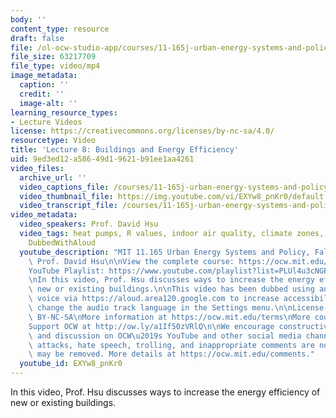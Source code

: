 ```yaml
---
body: ''
content_type: resource
draft: false
file: /ol-ocw-studio-app/courses/11-165j-urban-energy-systems-and-policy-fall-2022/ocw_11165_lecture08_2022sep30_360p_16_9.mp4
file_size: 63217709
file_type: video/mp4
image_metadata:
  caption: ''
  credit: ''
  image-alt: ''
learning_resource_types:
- Lecture Videos
license: https://creativecommons.org/licenses/by-nc-sa/4.0/
resourcetype: Video
title: 'Lecture 8: Buildings and Energy Efficiency'
uid: 9ed3ed12-a586-49d1-9621-b91ee1aa4261
video_files:
  archive_url: ''
  video_captions_file: /courses/11-165j-urban-energy-systems-and-policy-fall-2022/1NQDD9qDAUiMNUn81C5B1kZEcOscSZgsQ_transcript.webvtt
  video_thumbnail_file: https://img.youtube.com/vi/EXYw8_pnKr0/default.jpg
  video_transcript_file: /courses/11-165j-urban-energy-systems-and-policy-fall-2022/1NQDD9qDAUiMNUn81C5B1kZEcOscSZgsQ_transcript.pdf
video_metadata:
  video_speakers: Prof. David Hsu
  video_tags: heat pumps, R values, indoor air quality, climate zones, smart thermostats,
    DubbedWithAloud
  youtube_description: "MIT 11.165 Urban Energy Systems and Policy, Fall 2022\nInstructor:\
    \ Prof. David Hsu\n\nView the complete course: https://ocw.mit.edu/courses/11-165j-urban-energy-systems-and-policy-fall-2022/\n\
    YouTube Playlist: https://www.youtube.com/playlist?list=PLUl4u3cNGP63SEOB1q95TFs0hwyf1d7BG\n\
    \nIn this video, Prof. Hsu discusses ways to increase the energy efficiency of\
    \ new or existing buildings.\n\nThis video has been dubbed using an artificial\
    \ voice via https://aloud.area120.google.com to increase accessibility. You can\
    \ change the audio track language in the Settings menu.\n\nLicense: Creative Commons\
    \ BY-NC-SA\nMore information at https://ocw.mit.edu/terms\nMore courses at https://ocw.mit.edu\n\
    Support OCW at http://ow.ly/a1If50zVRlQ\n\nWe encourage constructive comments\
    \ and discussion on OCW\u2019s YouTube and other social media channels. Personal\
    \ attacks, hate speech, trolling, and inappropriate comments are not allowed and\
    \ may be removed. More details at https://ocw.mit.edu/comments."
  youtube_id: EXYw8_pnKr0
---
```

In this video, Prof. Hsu discusses ways to increase the energy efficiency of new or existing buildings.